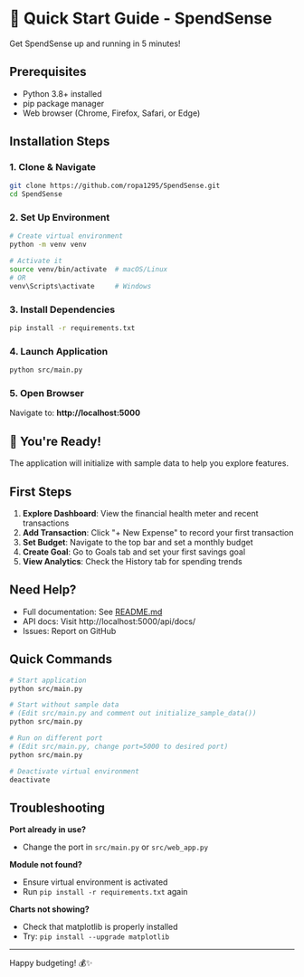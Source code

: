 # 🚀 Quick Start Guide - SpendSense

Get SpendSense up and running in 5 minutes!

## Prerequisites
- Python 3.8+ installed
- pip package manager
- Web browser (Chrome, Firefox, Safari, or Edge)

## Installation Steps

### 1. Clone & Navigate
```bash
git clone https://github.com/ropa1295/SpendSense.git
cd SpendSense
```

### 2. Set Up Environment
```bash
# Create virtual environment
python -m venv venv

# Activate it
source venv/bin/activate  # macOS/Linux
# OR
venv\Scripts\activate     # Windows
```

### 3. Install Dependencies
```bash
pip install -r requirements.txt
```

### 4. Launch Application
```bash
python src/main.py
```

### 5. Open Browser
Navigate to: **http://localhost:5000**

## 🎉 You're Ready!

The application will initialize with sample data to help you explore features.

## First Steps

1. **Explore Dashboard**: View the financial health meter and recent transactions
2. **Add Transaction**: Click "+ New Expense" to record your first transaction
3. **Set Budget**: Navigate to the top bar and set a monthly budget
4. **Create Goal**: Go to Goals tab and set your first savings goal
5. **View Analytics**: Check the History tab for spending trends

## Need Help?

- Full documentation: See [README.md](README.md)
- API docs: Visit http://localhost:5000/api/docs/
- Issues: Report on GitHub

## Quick Commands

```bash
# Start application
python src/main.py

# Start without sample data
# (Edit src/main.py and comment out initialize_sample_data())
python src/main.py

# Run on different port
# (Edit src/main.py, change port=5000 to desired port)
python src/main.py

# Deactivate virtual environment
deactivate
```

## Troubleshooting

**Port already in use?**
- Change the port in `src/main.py` or `src/web_app.py`

**Module not found?**
- Ensure virtual environment is activated
- Run `pip install -r requirements.txt` again

**Charts not showing?**
- Check that matplotlib is properly installed
- Try: `pip install --upgrade matplotlib`

---

Happy budgeting! 💰✨
